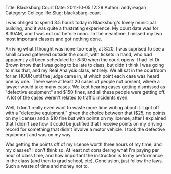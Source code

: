 Title: Blacksburg Court
Date: 2011-10-05 12:29
Author: andyreagan
Category: College life
Slug: blacksburg-court

I was obliged to spend 3.5 hours today in Blacksburg's lovely municipal
building, and it was quite a frustrating experience. My court date was
for 8:30AM, and I was not out before noon.  In the meantime, I missed my
two most important classes and got nothing done.

Arriving what I thought was none-too-early, at 8:20, I was suprised to
see a small crowd gathered outside the court, with tickets in hand, who
had apparently all been scheduled for 8:30 when the court opens. I had
let Dr. Brown know that I was going to be late to class, but didn't
think I was going to miss that, and my Real Analysis class, entirely. We
all sat in the courtroom for an HOUR until the judge came in, at which
point each case was heard one by one.  There were at least 20 cases of
people not present, where a lawyer would take many cases. We kept
hearing cases getting dismissed as "defective equipment" and \$150
fines, and all these people were getting off.  A lot of the cases
weren't related to traffic incidents even.

Well, I don't really even want to waste more time writing about it. I
got off with a "defective equipment," given the choice between that
(\$25, no points on my license) and a \$10 fine but with points on my
license, after I explained that I didn't see how it could be justified
that I receive points on my driving record for something that didn't
involve a motor vehicle. I took the defective equipment and was on my
way.

Was getting the points off of my license worth three hours of my time,
and my classes? I don't think so. At least not considering what I'm
paying per hour of class time, and how important the instruction is to
my performance in the class (and then to grad school, etc). Conclusion,
just follow the laws. Such a waste of time and money not to.
